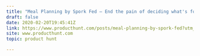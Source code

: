 ```yaml
---
title: "Meal Planning by Spork Fed — End the pain of deciding what's for dinner once and for all!"
draft: false
date: 2020-02-20T19:45:41Z
link: https://www.producthunt.com/posts/meal-planning-by-spork-fed?utm_medium=RSS&utm_source=hune
site: www.producthunt.com
topic: product hunt  

---
```

